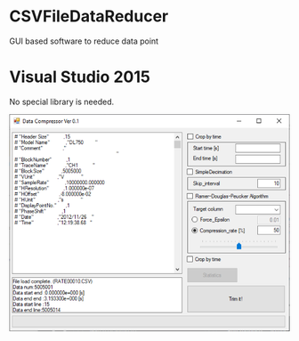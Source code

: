 # CSVFileDataReducer
GUI based software to reduce data point

# Visual Studio 2015
No special library is needed.

![alt text](./doc/ScreenShot.bmp?raw=true)
